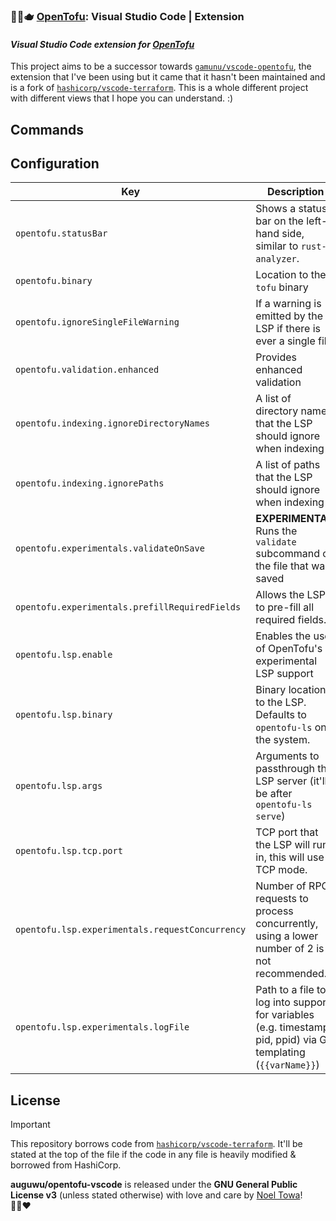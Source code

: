 ### 🐻‍❄️🫖 [OpenTofu]: Visual Studio Code | Extension

#### _Visual Studio Code extension for [OpenTofu]_

This project aims to be a successor towards [`gamunu/vscode-opentofu`], the extension that I've been using but it came that it hasn't been maintained and is a fork of [`hashicorp/vscode-terraform`]. This is a whole different project with different views that I hope you can understand. :)

## Commands

<!-- commands -->

<!-- commands -->

## Configuration

<!-- configs -->

| Key                                             | Description                                                                                                    | Type      | Default         |
| ----------------------------------------------- | -------------------------------------------------------------------------------------------------------------- | --------- | --------------- |
| `opentofu.statusBar`                            | Shows a status bar on the left-hand side, similar to `rust-analyzer`.                                          | `boolean` | `true`          |
| `opentofu.binary`                               | Location to the `tofu` binary                                                                                  | `string`  | `"tofu"`        |
| `opentofu.ignoreSingleFileWarning`              | If a warning is emitted by the LSP if there is ever a single file.                                             | `boolean` | `true`          |
| `opentofu.validation.enhanced`                  | Provides enhanced validation                                                                                   | `boolean` | `false`         |
| `opentofu.indexing.ignoreDirectoryNames`        | A list of directory names that the LSP should ignore when indexing                                             | `array`   | `[]`            |
| `opentofu.indexing.ignorePaths`                 | A list of paths that the LSP should ignore when indexing                                                       | `array`   | `[]`            |
| `opentofu.experimentals.validateOnSave`         | **EXPERIMENTAL**: Runs the `validate` subcommand on the file that was saved                                    | `boolean` | `false`         |
| `opentofu.experimentals.prefillRequiredFields`  | Allows the LSP to pre-fill all required fields.                                                                | `boolean` | `false`         |
| `opentofu.lsp.enable`                           | Enables the use of OpenTofu's experimental LSP support                                                         | `boolean` | `true`          |
| `opentofu.lsp.binary`                           | Binary location to the LSP. Defaults to `opentofu-ls` on the system.                                           | `string`  | `"opentofu-ls"` |
| `opentofu.lsp.args`                             | Arguments to passthrough the LSP server (it'll be after `opentofu-ls serve`)                                   | `array`   | `[]`            |
| `opentofu.lsp.tcp.port`                         | TCP port that the LSP will run in, this will use TCP mode.                                                     | `number`  | `null`          |
| `opentofu.lsp.experimentals.requestConcurrency` | Number of RPC requests to process concurrently, using a lower number of 2 is not recommended.                  | `number`  | `null`          |
| `opentofu.lsp.experimentals.logFile`            | Path to a file to log into support for variables (e.g. timestamp, pid, ppid) via Go templating (`{{varName}}`) | `string`  | `null`          |

<!-- configs -->

## License

> [!IMPORTANT]
> This repository borrows code from [`hashicorp/vscode-terraform`]. It'll be stated at the top of the file if the code in any file is heavily modified & borrowed from HashiCorp.

**auguwu/opentofu-vscode** is released under the **GNU General Public License v3** (unless stated otherwise) with love and care by [Noel Towa](https://floofy.dev)! 🐻‍❄️♥️

[`hashicorp/vscode-terraform`]: https://github.com/hashicorp/vscode-terraform
[`gamunu/vscode-opentofu`]: https://github.com/gamunu/vscode-opentofu
[OpenTofu]: https://opentofu.org
